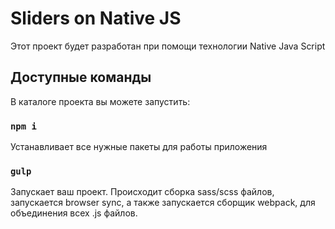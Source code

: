 # Sliders on Native JS

Этот проект будет разработан при помощи технологии Native Java Script

## Доступные команды

В каталоге проекта вы можете запустить:

### `npm i`

Устанавливает все нужные пакеты для работы приложения

### `gulp`

Запускает ваш проект. Происходит сборка sass/scss файлов, запускается browser sync, а также запускается сборщик webpack, для объединения всех .js файлов.